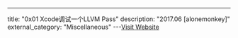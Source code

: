---
title: "0x01 Xcode调试一个LLVM Pass"
description: "2017.06 [alonemonkey]"
external_category: "Miscellaneous"
---[Visit Website](http://www.alonemonkey.com/2017/06/02/writing-an-llvm-pass/)

